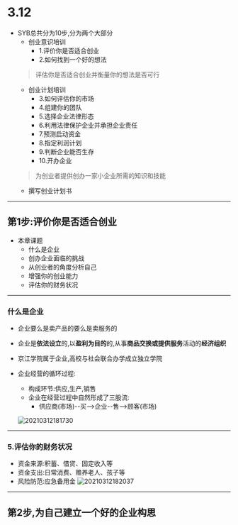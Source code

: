 <!--
 * @Author: your name
 * @Date: 2021-03-12 14:33:07
 * @LastEditTime: 2021-03-12 18:21:31
 * @LastEditors: Please set LastEditors
 * @Description: In User Settings Edit
 * @FilePath: \junior-lessons_second-term\SYB.md
-->

# 3.12
- SYB总共分为10步,分为两个大部分
  - 创业意识培训
    - 1.评价你是否适合创业
    - 2.如何找到一个好的想法
  > 评估你是否适合创业并衡量你的想法是否可行
  - 创业计划培训
    - 3.如何评估你的市场
    - 4.组建你的团队
    - 5.选择企业法律形态
    - 6.利用法律保护企业并承担企业责任
    - 7.预测启动资金
    - 8.指定利润计划
    - 9.判断企业能否生存
    - 10.开办企业
  > 为创业者提供创办一家小企业所需的知识和技能
  - 撰写创业计划书


---
## 第1步:评价你是否适合创业
- 本章课题
  - 什么是企业
  - 创办企业面临的挑战
  - 从创业者的角度分析自己
  - 增强你的创业能力
  - 评估你的财务状况

---
### 什么是企业
- 企业要么是卖产品的要么是卖服务的
- 企业是**依法设立**的,以**盈利为目的**的,从事**商品交换或提供服务**活动的**经济组织**
- 京江学院属于企业,高校与社会联合办学成立独立学院
- 企业经营的循环过程:
  - 构成环节:供应,生产,销售
  - 企业在经营过程中自然形成了三股流:
    - 供应商(市场)--买-->企业--售-->顾客(市场)  

  ![20210312181730](http:qpokg4i30.hn-bkt.clouddn.com/img/20210312181730.png)    

---
### 5.评估你的财务状况
- 资金来源:积蓄、借贷、固定收入等
- 资金支出:日常消费、赡养老人、孩子等
- 风险防范:应急备用金
![20210312182037](http:qpokg4i30.hn-bkt.clouddn.com/img/20210312182037.png)

---
## 第2步,为自己建立一个好的企业构思
